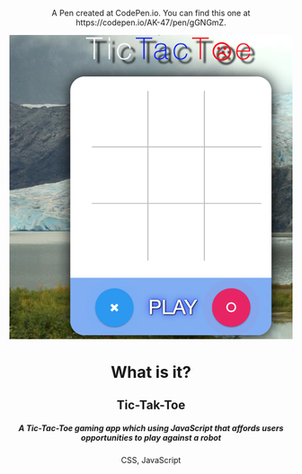 <p align="center">A Pen created at CodePen.io. You can find this one at https://codepen.io/AK-47/pen/gGNGmZ.</p>

<img src="https://github.com/YKalashnikov/Tic-Tac-Toe/blob/gh-pages/tic%20tac%20toe%20game.png"/>
<h1 align="center">What is it?</h1>
<h2 align="center">Tic-Tak-Toe</h2>
<h5 align="center">A Tic-Tac-Toe gaming app which using JavaScript that affords users opportunities to play against a robot  </h5>
<p align="center">CSS, JavaScript</p> 


 
